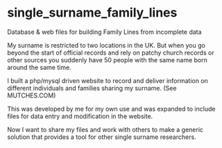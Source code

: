 # single_surname_family_lines
Database &amp; web files for building Family Lines from incomplete data

My surname is restricted to two locations in the UK. But when you go beyond the start of official records and rely on patchy church records or other sources you suddenly have 50 people with the same name born around the same time.

I built a php/mysql driven website to record and deliver information on different individuals and families sharing my surname. (See MUTCHES.COM)

This was developed by me for my own use and was expanded to include files for data entry and modification in the website.

Now I want to share my files and work with others to make a generic solution that provides a tool for other single surname researchers.
